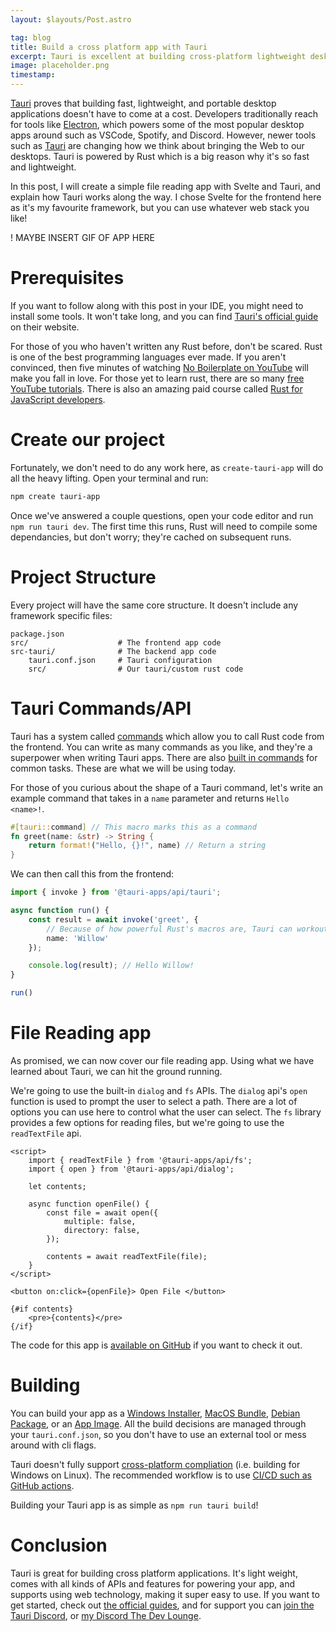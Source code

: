 ```yaml
---
layout: $layouts/Post.astro

tag: blog
title: Build a cross platform app with Tauri
excerpt: Tauri is excellent at building cross-platform lightweight desktop applications using web technology. This post covers what Tauri is, and what it can do.
image: placeholder.png
timestamp: 
---
```


[Tauri](https://tauri.studio/) proves that building fast, lightweight, and portable desktop applications doesn't have to come at a cost. Developers traditionally reach for tools like [Electron](https://www.electronjs.org/), which powers some of the most popular desktop apps around such as VSCode, Spotify, and Discord. However, newer tools such as [Tauri](https://tauri.studio/) are changing how we think about bringing the Web to our desktops. Tauri is powered by Rust which is a big reason why it's so fast and lightweight. 

In this post, I will create a simple file reading app with Svelte and Tauri, and explain how Tauri works along the way. I chose Svelte for the frontend here as it's my favourite framework, but you can use whatever web stack you like!

! MAYBE INSERT GIF OF APP HERE

# Prerequisites

If you want to follow along with this post in your IDE, you might need to install some tools. It won't take long, and you can find [Tauri's official guide](https://tauri.app/v1/guides/getting-started/prerequisites) on their website.

For those of you who haven't written any Rust before, don't be scared. Rust is one of the best programming languages ever made. If you aren't convinced, then five minutes of watching [No Boilerplate on YouTube](https://www.youtube.com/c/NoBoilerplate) will make you fall in love. For those yet to learn rust, there are so many [free YouTube tutorials](https://www.youtube.com/results?search_query=learn+rust+). There is also an amazing paid course called [Rust for JavaScript developers](https://rustforjs.dev/).

# Create our project

Fortunately, we don't need to do any work here, as `create-tauri-app` will do all the heavy lifting. Open your terminal and run:

```bash
npm create tauri-app
```

Once we've answered a couple questions, open your code editor and run `npm run tauri dev`. The first time this runs, Rust will need to compile some dependancies, but don't worry; they're cached on subsequent runs.

# Project Structure

Every project will have the same core structure. It doesn't include any framework specific files:

```
package.json
src/                    # The frontend app code
src-tauri/              # The backend app code
    tauri.conf.json     # Tauri configuration
    src/                # Our tauri/custom rust code
```

# Tauri Commands/API

Tauri has a system called [commands](https://tauri.app/v1/guides/features/command/) which allow you to call Rust code from the frontend. You can write as many commands as you like, and they're a superpower when writing Tauri apps. There are also [built in commands](https://tauri.app/v1/api/js/modules/app) for common tasks. These are what we will be using today.

For those of you curious about the shape of a Tauri command, let's write an example command that takes in a `name` parameter and returns `Hello <name>!`.

```rs
#[tauri::command] // This macro marks this as a command
fn greet(name: &str) -> String {
    return format!("Hello, {}!", name) // Return a string 
}
```

We can then call this from the frontend:

```ts
import { invoke } from '@tauri-apps/api/tauri';

async function run() {
    const result = await invoke('greet', {
        // Because of how powerful Rust's macros are, Tauri can workout that the parameter our greet command takes is called "name"
        name: 'Willow'
    });

    console.log(result); // Hello Willow!
}

run()
```

# File Reading app

As promised, we can now cover our file reading app. Using what we have learned about Tauri, we can hit the ground running.

We're going to use the built-in `dialog` and `fs` APIs. The `dialog` api's `open` function is used to prompt the user to select a path. There are a lot of options you can use here to control what the user can select. The `fs` library provides a few options for reading files, but we're going to use the `readTextFile` api.

```svelte
<script>
    import { readTextFile } from '@tauri-apps/api/fs';
    import { open } from '@tauri-apps/api/dialog';

    let contents;

    async function openFile() {
        const file = await open({
            multiple: false,
            directory: false,
        });

        contents = await readTextFile(file);
    }
</script>

<button on:click={openFile}> Open File </button>

{#if contents}
    <pre>{contents}</pre>
{/if}
```

The code for this app is [available on GitHub](https://github.com/ghostdevv/tauri-file-reader) if you want to check it out.

# Building

You can build your app as a [Windows Installer](https://tauri.app/v1/guides/building/windows), [MacOS Bundle](https://tauri.app/v1/guides/building/macos), [Debian Package](https://tauri.app/v1/guides/building/debian), or an [App Image](https://tauri.app/v1/guides/distribution/linux#appimage). All the build decisions are managed through your `tauri.conf.json`, so you don't have to use an external tool or mess around with cli flags.

Tauri doesn't fully support [cross-platform compliation](https://tauri.app/v1/guides/building/cross-platform) (i.e. building for Windows on Linux). The recommended workflow is to use [CI/CD such as GitHub actions](https://tauri.app/v1/guides/building/cross-platform#tauri-github-action).

Building your Tauri app is as simple as `npm run tauri build`!

# Conclusion

Tauri is great for building cross platform applications. It's light weight, comes with all kinds of APIs and features for powering your app, and supports using web technology, making it super easy to use. If you want to get started, check out [the official guides](https://tauri.app/v1/guides/), and for support you can [join the Tauri Discord](https://discord.com/invite/tauri), or [my Discord The Dev Lounge](https://discord.gg/2Vd4wAjJnm).
